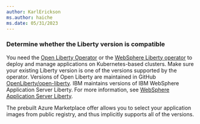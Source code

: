 ```yaml
---
author: KarlErickson
ms.author: haiche
ms.date: 05/31/2023
---
```


### Determine whether the Liberty version is compatible

You need the [Open Liberty Operator](https://openliberty.io/docs/latest/open-liberty-operator.html) or the [WebSphere Liberty operator](https://www.ibm.com/docs/en/was-liberty/core?topic=operator-getting-started-websphere-liberty) to deploy and manage applications on Kubernetes-based clusters. Make sure your existing Liberty version is one of the versions supported by the operator. Versions of Open Liberty are maintained in GitHub [OpenLiberty/open-liberty](https://github.com/OpenLiberty/open-liberty/releases). IBM maintains versions of IBM WebSphere Application Server Liberty. For more information, see [WebSphere Application Server Liberty](https://www.ibm.com/docs/was-liberty/base?topic=liberty-overview).

The prebuilt Azure Marketplace offer allows you to select your application images from public registry, and thus implicitly supports all of the versions.
